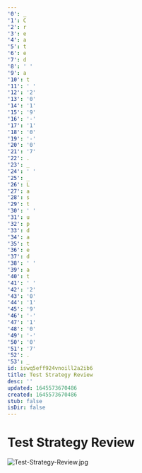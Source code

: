 ```yaml
---
'0': _
'1': C
'2': r
'3': e
'4': a
'5': t
'6': e
'7': d
'8': ' '
'9': a
'10': t
'11': ' '
'12': '2'
'13': '0'
'14': '1'
'15': '9'
'16': '-'
'17': '1'
'18': '0'
'19': '-'
'20': '0'
'21': '7'
'22': .
'23': _
'24': ' '
'25': _
'26': L
'27': a
'28': s
'29': t
'30': ' '
'31': u
'32': p
'33': d
'34': a
'35': t
'36': e
'37': d
'38': ' '
'39': a
'40': t
'41': ' '
'42': '2'
'43': '0'
'44': '1'
'45': '9'
'46': '-'
'47': '1'
'48': '0'
'49': '-'
'50': '0'
'51': '7'
'52': .
'53': _
id: iswq5eff924vnoill2a2ib6
title: Test Strategy Review
desc: ''
updated: 1645573670486
created: 1645573670486
stub: false
isDir: false
---
```


# Test Strategy Review


![Test-Strategy-Review.jpg](/assets/test-strategy-review-uzwx315rhtyj.jpg)

